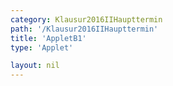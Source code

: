 ```yaml
---
category: Klausur2016IIHaupttermin
path: '/Klausur2016IIHaupttermin'
title: 'AppletB1'
type: 'Applet'

layout: nil
---
```

<link type="text/css" href="https://cdnjs.cloudflare.com/ajax/libs/jsxgraph/0.99.6/jsxgraph.css"><link rel="stylesheet" type="text/css" href="{{ site.jsxurl }}/jsxgraph.css" />
<div id="JXG75547c15-fce6-4fd8-b927-f912f3e45f76" class="jxgbox" style="width:500px; height:583px">
<script type="text/javascript">
    (function() {
	  //board
var board = JXG.JSXGraph.initBoard('75547c15-fce6-4fd8-b927-f912f3e45f76', {
                boundingbox: [-1, 11, 11, -3],
                showFullscreen: true, axis: true
                
            });
            
var p = x => 0.25 * x * x - 2 * x + 2;
var g = x => 0.5 * x + 2;

var S = board.create('point', [4,-2], {name: 'S', fixed: true, color: 'blue'})

//graph 1.1
var Gp = board.create('functiongraph', [p, -1, 11], {withLabel: true, name:'p', label:{fontsize:15}});

//1.2
//graph
var Gg = board.create('functiongraph', [g, -1, 11], {color: 'gray', withLabel: true, name: 'g', label:{fontsize:15}});
//interception
var A = board.create('point', [0, 2], {name: 'A', fixed: true, size:2, label:{fontsize:15}, color:'blue'});
var C = board.create('point', [10, 7], {name: 'C', fixed: true, color:'blue', size:2, label:{fontsize:15}});

//glider
var B = board.create('glider', [6, -1, Gp], {name: 'B', color: 'orange', size:2, label:{fontsize:15}});


//D
var temp = board.create('line', [A, C], {visible: false});
var D = board.create('reflection', [B, temp], {name: 'D', color:'green', size:2, label:{fontsize:15}});

//segments
var AD = board.create('segment' ,[A,D],{color:'green'});
var AC = board.create('segment' ,[C,D],{color:'green'});
var AB = board.create('segment' ,[A,B],{color:'green'});
var BC = board.create('segment' ,[B,C],{color:'green'});
var BD = board.create('segment', [B,D], {color: 'gray'});

//angle
var M = board.create('midpoint', [B,D], {name: 'M', visible: true, color:'green'});
var AMB = board.create('angle', [A,M,B], {orthotype: 'sectordot', name: ' ', radius:1,});
var CBA = board.create('angle', [C,B,A], {orthotype: 'sectordot', name:' ', radius:1, label:{fontsize:15}});

//text
var B_T = board.create('text', [7, -1, function(){
return 'B( ' + JXG.toFixed(B.X(),2) + ', ' + JXG.toFixed(B.Y(),2) + ')';
}], {fontsize: 18});

var M_T = board.create('text', [5.7, -2.5, function(){
return 'M( ' + JXG.toFixed(M.X(),2) + ', ' + JXG.toFixed(M.Y(),2) + ')';
}], {fontsize: 18});

var area_T = board.create('text', [0.5, -2.5, function(){return 'A('+ JXG.toFixed(B.X(), 2) + ') = ' + (JXG.toFixed(-2.5 * B.X() * B.X() + 25 * B.X(),2))}], {fontsize: 18});
board.create('text', [-0.5, 10.5, '2016 HT II/III B1'], {fontsize:18});

})()
  </script>
  </div>
